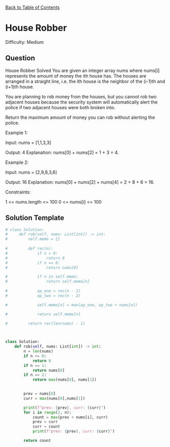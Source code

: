 [Back to Table of Contents](../README.md)

# House Robber
Difficulty: Medium

## Question
House Robber
Solved 
You are given an integer array nums where nums[i] represents the amount of money the ith house has. The houses are arranged in a straight line, i.e. the ith house is the neighbor of the (i-1)th and (i+1)th house.

You are planning to rob money from the houses, but you cannot rob two adjacent houses because the security system will automatically alert the police if two adjacent houses were both broken into.

Return the maximum amount of money you can rob without alerting the police.

Example 1:

Input: nums = [1,1,3,3]

Output: 4
Explanation: nums[0] + nums[2] = 1 + 3 = 4.

Example 2:

Input: nums = [2,9,8,3,6]

Output: 16
Explanation: nums[0] + nums[2] + nums[4] = 2 + 8 + 6 = 16.

Constraints:

1 <= nums.length <= 100
0 <= nums[i] <= 100

## Solution Template
```python
# class Solution:
#     def rob(self, nums: List[int]) -> int:
#         self.memo = {}
        
#         def rec(n):
#             if n < 0:
#                 return 0
#             if n == 0:
#                 return nums[0]

#             if n in self.memo:
#                 return self.memo[n]
            
#             op_one = rec(n - 1)
#             op_two = rec(n - 2)

#             self.memo[n] = max(op_one, op_two + nums[n])

#             return self.memo[n]
        
#         return rec(len(nums) - 1)



class Solution:
    def rob(self, nums: List[int]) -> int:
        n = len(nums)
        if n <= 0:
            return 0
        if n == 1:
            return nums[0]
        if n == 2:
            return max(nums[0], nums[1])

        
        prev = nums[0]
        curr = max(nums[0],nums[1])

        print(f"prev: {prev}, curr: {curr}")
        for i in range(2, n):
            count = max(prev + nums[i], curr)
            prev = curr
            curr = count
            print(f"prev: {prev}, curr: {curr}")

        return count
```
